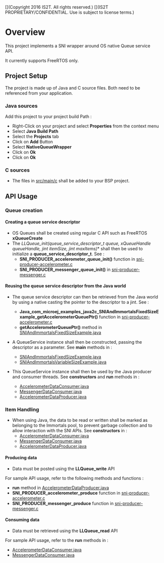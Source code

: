 [](Markdown)
[](Copyright 2016 IS2T. All rights reserved.)
[](IS2T PROPRIETARY/CONFIDENTIAL. Use is subject to license terms.)
# Overview

This project implements a SNI wrapper around OS native Queue service API.

It currently supports FreeRTOS only.

## Project Setup

The project is made up of Java and C source files. Both need to be referenced from your application.

### Java sources

Add this project to your project build Path :

* Right-Click on your project and select **Properties** from the context menu
* Select **Java Build Path**
* Select the **Projects** tab
* Click on **Add** Button
* Select **NativeQueueWrapper**
* Click on **Ok**
* Click on **Ok** 

### C sources

* The files in [src/main/c](/NativeQueueWrapper/src/main/c) shall be added to your BSP project.

## API Usage

### Queue creation

#### Creating a queue service descriptor
* OS Queues shall be created using regular C API such as FreeRTOS **xQueueCreate**
* The **LLQueue_init(queue_service_descriptor_t* queue, xQueueHandle queueHandle, jint itemSize, jint maxItems)** shall then be used to initialize a **queue_service_descriptor_t**. See :
	* **SNI_PRODUCER_accelerometer_queue_init()** function in [sni-producer-accelerometer.c](/ProducerConsumerUsingSNIAndImmortals/src/main/c/sni-producer-accelerometer.c)
	* **SNI_PRODUCER_messenger_queue_init()** in [sni-producer-messenger.c](/ProducerConsumerUsingSNIAndImmortals/src/main/c/sni-producer-messenger.c)

#### Reusing the queue service descriptor from the Java world
* The queue service descriptor can then be retrieved from the Java world by using a native casting the pointer to the descriptor to a jint. See :
	* **Java_com_microej_examples_java2c_SNIAndImmortalsFixedSizeExample_getAccelerometerQueuePtr()** function in [sni-producer-accelerometer.c](/ProducerConsumerUsingSNIAndImmortals/src/main/c/sni-producer-accelerometer.c)
	* **getAccelerometerQueuePtr()** method in [SNIAndImmortalsFixedSizeExample.java](/ProducerConsumerUsingSNIAndImmortals/src/main/java/com/microej/examples/java2c/SNIAndImmortalsFixedSizeExample.java) 

* A QueueService instance shall then be constructed, passing the descriptor as a parameter. See **main** methods in :
	* [SNIAndImmortalsFixedSizeExample.java](/ProducerConsumerUsingSNIAndImmortals/src/main/java/com/microej/examples/java2c/SNIAndImmortalsFixedSizeExample.java)
	* [SNIAndImmortalsVariableSizeExample.java](/ProducerConsumerUsingSNIAndImmortals/src/main/java/com/microej/examples/java2c/SNIAndImmortalsVariableSizeExample.java)
	
* This QueueService instance shall then be used by the Java producer and consumer threads. See **constructors** and **run** methods in :
	* [AccelerometerDataConsumer.java](/ProducerConsumerUsingSNIAndImmortals/src/main/java/com/microej/examples/java2c/AccelerometerDataConsumer.java)
	* [MessengerDataConsumer.java](/ProducerConsumerUsingSNIAndImmortals/src/main/java/com/microej/examples/java2c/MessengerDataConsumer.java)
	* [AccelerometerDataProducer.java](/ProducerConsumerUsingSNIAndImmortals/src/main/java/com/microej/examples/java2c/AccelerometerDataProducer.java)

### Item Handling
* When using Java, the data to be read or written shall be marked as belonging to the Immortals pool, to prevent garbage collection and to allow interaction with the SNI APIs. See **constructors** in :
	* [AccelerometerDataConsumer.java](/ProducerConsumerUsingSNIAndImmortals/src/main/java/com/microej/examples/java2c/AccelerometerDataConsumer.java)
	* [MessengerDataConsumer.java](/ProducerConsumerUsingSNIAndImmortals/src/main/java/com/microej/examples/java2c/MessengerDataConsumer.java)
	* [AccelerometerDataProducer.java](/ProducerConsumerUsingSNIAndImmortals/src/main/java/com/microej/examples/java2c/AccelerometerDataProducer.java)

#### Producing data
* Data must be posted using the **LLQueue_write** API

For sample API usage, refer to the following methods and functions :
* **run** method in [AccelerometerDataProducer.java](/ProducerConsumerUsingSNIAndImmortals/src/main/java/com/microej/examples/java2c/AccelerometerDataProducer.java)
* **SNI_PRODUCER_accelerometer_produce** function in [sni-producer-accelerometer.c](/ProducerConsumerUsingSNIAndImmortals/src/main/c/sni-producer-accelerometer.c)
* **SNI_PRODUCER_messenger_produce** function in [sni-producer-messenger.c](/ProducerConsumerUsingSNIAndImmortals/src/main/c/sni-producer-messenger.c)

#### Consuming data
* Data must be retrieved using the **LLQueue_read** API

For sample API usage, refer to the **run** methods in :
* [AccelerometerDataConsumer.java](/ProducerConsumerUsingSNIAndImmortals/src/main/java/com/microej/examples/java2c/AccelerometerDataConsumer.java)
* [MessengerDataConsumer.java](/ProducerConsumerUsingSNIAndImmortals/src/main/java/com/microej/examples/java2c/MessengerDataConsumer.java)
